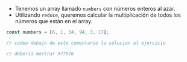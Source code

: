 * Tenemos un array llamado `numbers` con números enteros al azar.
* Utilizando `reduce`, queremos calcular la multiplicación de todos los números que están en el array.

```js
const numbers = [6, 1, 34, 94, 3, 17];

// codea debajo de este comentario la solucion al ejercicio

// deberia mostrar 977976
```
